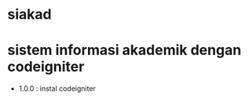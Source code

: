 # siakad
sistem informasi akademik dengan codeigniter
============================================
* 1.0.0 : instal codeigniter